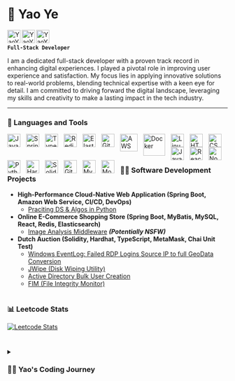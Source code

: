 # 🎿 Yao Ye  

[<img align="left" width="30px" alt="YaoYe | LinkedIn" width="22px" src="https://cdn.jsdelivr.net/npm/simple-icons@v3/icons/linkedin.svg" />][linkedin]
[<img align="left" width="30px" alt="YaoYe | Instagram" width="22px" src="https://cdn.jsdelivr.net/npm/simple-icons@v3/icons/instagram.svg" />][instagram]
[<img align="left" alt="YaoYe | Twitter" width="30px" src="https://cdn.jsdelivr.net/npm/simple-icons@v3/icons/twitter.svg" />][twitter]

[twitter]: https://twitter.com/yy87131314
[instagram]: https://www.instagram.com/stefano.ye/
[linkedin]: https://www.linkedin.com/in/yao-ye-672b77216/
<br><br>
**`Full-Stack Developer`**

I am a dedicated full-stack developer with a proven track record in enhancing digital experiences. I played a pivotal role in improving user experience and satisfaction. My focus lies in applying innovative solutions to real-world problems, blending technical expertise with a keen eye for detail. I am committed to driving forward the digital landscape, leveraging my skills and creativity to make a lasting impact in the tech industry.

---

### 🧰 Languages and Tools

<img align="left" alt="Java" width="30px" style="padding-right:10px;" src="https://cdn.jsdelivr.net/gh/devicons/devicon/icons/java/java-original.svg"/>
<img align="left" alt="Spring" width="30px" style="padding-right:10px;" src="https://cdn.jsdelivr.net/gh/devicons/devicon/icons/spring/spring-original.svg" />
<img align="left" alt="TypeScript" width="30px" style="padding-right:10px;" src="https://cdn.jsdelivr.net/gh/devicons/devicon/icons/typescript/typescript-plain.svg" />
<img align="left" alt="Redis" width="30px" style="padding-right:10px;" src="https://avatars.githubusercontent.com/u/1529926?s=280&v=4" />
<img align="left" alt="Elastic" width="30px" style="padding-right:10px;" src="https://www.nuget.org/profiles/elasticsearch/avatar?imageSize=512" />
<img align="left" alt="Git" width="30px" style="padding-right:10px;" src="https://cdn.jsdelivr.net/gh/devicons/devicon/icons/git/git-original.svg" />
<img align="left" alt="AWS" width="40px" style="padding-right:10px;" src="https://miro.medium.com/v2/resize:fit:800/0*fWPJaDzm8iD72oq3.png" />
<img align="left" alt="Docker" width="50px" style="padding-right:10px;" src="https://www.zadara.com/wp-content/uploads/docker.png" />
<img align="left" alt="Linux" width="30px" style="padding-right:10px;" src="https://cdn.jsdelivr.net/gh/devicons/devicon/icons/linux/linux-original.svg" />
<img align="left" alt="HTML" width="30px" style="padding-right:10px;" src="https://cdn.jsdelivr.net/gh/devicons/devicon/icons/html5/html5-plain.svg" />
<img align="left" alt="CSS" width="30px" style="padding-right:10px;" src="https://cdn.jsdelivr.net/gh/devicons/devicon/icons/css3/css3-plain.svg" />
<img align="left" alt="JavaScript" width="30px" style="padding-right:10px;" src="https://cdn.jsdelivr.net/gh/devicons/devicon/icons/javascript/javascript-plain.svg" />
<img align="left" alt="React" width="30px" style="padding-right:10px;" src="https://cdn.jsdelivr.net/gh/devicons/devicon/icons/react/react-original.svg" />
<img align="left" alt="NodeJS" width="30px" style="padding-right:10px;" src="https://cdn.jsdelivr.net/gh/devicons/devicon/icons/nodejs/nodejs-original.svg" />
<img align="left" alt="Python" width="30px" style="padding-right:10px;" src="https://cdn.jsdelivr.net/gh/devicons/devicon/icons/python/python-plain.svg" />
<img align="left" alt="Hardhat" width="30px" style="padding-right:10px;" src="https://seeklogo.com/images/H/hardhat-logo-888739EBB4-seeklogo.com.png" />
<img align="left" alt="Solidity" width="30px" style="padding-right:10px;" src="https://i0.wp.com/glue-labs.com/wp-content/uploads/2020/02/1.png?fit=2800%2C2800&ssl=1" />
<img align="left" alt="GitHub" width="30px" style="padding-right:10px;" src="https://cdn.jsdelivr.net/gh/devicons/devicon/icons/github/github-original.svg" />
<img align="left" alt="Mysql" width="30px" style="padding-right:10px;" src="https://pipedream.com/s.v0/app_1YMhwo/logo/orig" />
<img align="left" alt="MongoDB" width="30px" style="padding-right:10px;" src="https://miro.medium.com/v2/resize:fit:512/1*doAg1_fMQKWFoub-6gwUiQ.png" />
<br />
<br>



#

### 👨‍💻 Software Development Projects


- <b>High-Performance Cloud-Native Web Application (Spring Boot, Amazon Web Service, CI/CD, DevOps)</b>
  - [Praciting DS & Algos in Python](https://github.com/joshmadakor1/Algorithms-Practice)
- <b>Online E-Commerce Shopping Store (Spring Boot, MyBatis, MySQL, React, Redis, Elasticsearch)</b>
  - [Image Analysis Middleware](https://github.com/joshmadakor1/4chan-Image-Analysis-Middleware-C964) <b><i>(Potentially NSFW)</b></i>
- <b>Dutch Auction (Solidity, Hardhat, TypeScript, MetaMask, Chai Unit Test)</b>
  - [Windows EventLog: Failed RDP Logins Source IP to full GeoData Conversion](https://github.com/joshmadakor1/Sentinel-Lab)
  - [JWipe (Disk Wiping Utility)](https://github.com/joshmadakor1/Jwipe.PowerShell)
  - [Active Directory Bulk User Creation](https://github.com/joshmadakor1/AD_PS)
  - [FIM (File Integrity Monitor)](https://github.com/joshmadakor1/PowerShell-Integrity-FIM)
 
#

### 📊 Leetcode Stats
[![Leetcode Stats](https://leetcard.jacoblin.cool/yykido)](https://leetcode.com/yykido)

<!-- ![GitHub Streak](https://streak-stats.demolab.com?user=ForrestKnight&theme=gruvbox&border_radius=4.5) -->

#

<details>
 <summary><h3>👨‍💻 Yao's Coding Journey</h3></summary>
   Embarking on my Master's in Computer Software Engineering, I find myself in the pivotal second year of this two-year journey. My academic path began with a deep dive into Java and C++ during my first semester, complemented by web development using React and Spring Boot. This semester, my focus has shifted to Cloud Computing and Big Data, exploring a plethora of technical stacks such as AWS, Git, GitHub, Elasticsearch, CI/CD pipelines, Redis, and RabbitMQ.

As a self-motivated individual, I seize every opportunity to expand my knowledge. Beyond my coursework, I've embraced the challenge of learning Python and Java in my spare time. My curiosity doesn't stop there; I've independently mastered the fundamentals of HTML, CSS, and JavaScript, driven by a thirst for comprehensive tech expertise. This insatiable desire for growth led me to a two-month internship at Tencent, where I not only applied my skills but also gained invaluable industry insights.

Recently, I've turned my attention to Docker and Kubernetes, further broadening my technical repertoire. This self-directed learning is not just about acquiring new skills; it's a testament to my commitment to staying ahead in the rapidly evolving tech landscape. As I navigate through my final year, I'm not just following a curriculum; I'm charting a path that intertwines academic learning with hands-on experience and self-guided exploration. It's a journey of continuous growth, preparing me to emerge not just with a degree, but with a rich tapestry of skills and experiences, ready to make my mark in the world of technology.

<!--
**joshmadakor1/joshmadakor1** is a ✨ _special_ ✨ repository because its `README.md` (this file) appears on your GitHub profile.

Here are some ideas to get you started:

- 🔭 I’m currently working on ...
- 🌱 I’m currently learning ...
- 👯 I’m looking to collaborate on ...
- 🤔 I’m looking for help with ...
- 💬 Ask me about ...
- 📫 How to reach me: ...
- 😄 Pronouns: ...
- ⚡ Fun fact: ...
-->
